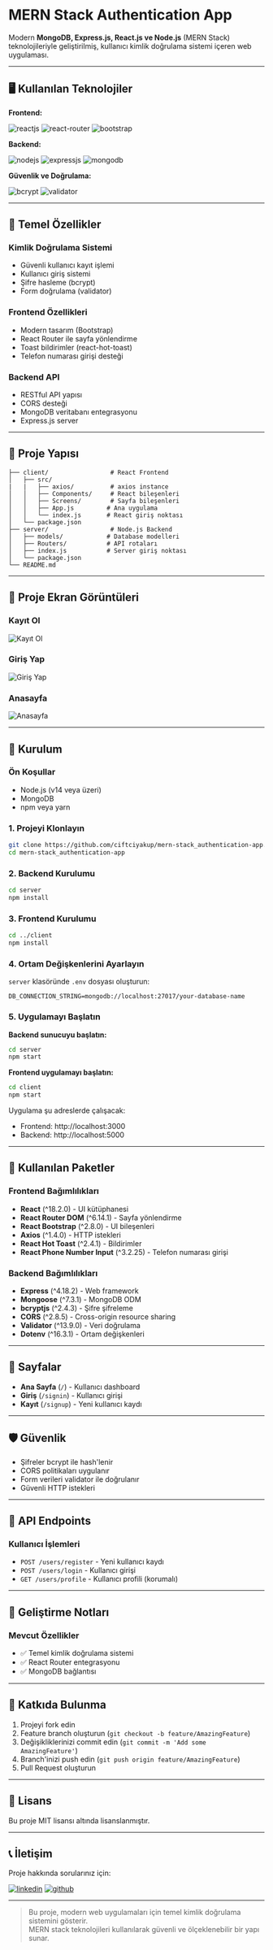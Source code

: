 # MERN Stack Authentication App

Modern **MongoDB, Express.js, React.js ve Node.js** (MERN Stack) teknolojileriyle geliştirilmiş, kullanıcı kimlik doğrulama sistemi içeren web uygulaması.

---

## 🖥️ Kullanılan Teknolojiler

**Frontend:**

![reactjs](https://img.shields.io/badge/React-20232A?style=for-the-badge&logo=react&logoColor=61DAFB)
![react-router](https://img.shields.io/badge/React_Router-CA4245?style=for-the-badge&logo=react-router&logoColor=white)
![bootstrap](https://img.shields.io/badge/Bootstrap-563D7C?style=for-the-badge&logo=bootstrap&logoColor=white)

**Backend:**

![nodejs](https://img.shields.io/badge/Node.js-43853D?style=for-the-badge&logo=node.js&logoColor=white)
![expressjs](https://img.shields.io/badge/Express.js-000000?style=for-the-badge&logo=express&logoColor=white)
![mongodb](https://img.shields.io/badge/MongoDB-4EA94B?style=for-the-badge&logo=mongodb&logoColor=white)

**Güvenlik ve Doğrulama:**

![bcrypt](https://img.shields.io/badge/bcrypt-black?style=for-the-badge&logo=npm&logoColor=white)
![validator](https://img.shields.io/badge/Validator-FF6B6B?style=for-the-badge&logo=npm&logoColor=white)

---

## 🎯 Temel Özellikler

### Kimlik Doğrulama Sistemi
- Güvenli kullanıcı kayıt işlemi
- Kullanıcı giriş sistemi
- Şifre hasleme (bcrypt)
- Form doğrulama (validator)

### Frontend Özellikleri
- Modern tasarım (Bootstrap)
- React Router ile sayfa yönlendirme
- Toast bildirimler (react-hot-toast)
- Telefon numarası girişi desteği

### Backend API
- RESTful API yapısı
- CORS desteği
- MongoDB veritabanı entegrasyonu
- Express.js server

---

## 📁 Proje Yapısı

```
├── client/                 # React Frontend
│   ├── src/
|   |   ├── axios/          # axios instance
│   │   ├── Components/     # React bileşenleri
│   │   ├── Screens/        # Sayfa bileşenleri
│   │   ├── App.js         # Ana uygulama
│   │   └── index.js       # React giriş noktası
│   └── package.json
├── server/                 # Node.js Backend
│   ├── models/            # Database modelleri
│   ├── Routers/           # API rotaları
│   ├── index.js           # Server giriş noktası
│   └── package.json
└── README.md
```

---

## 📸 Proje Ekran Görüntüleri

### Kayıt Ol
<img src="https://github.com/ciftciyakup/mern-stack_authentication-app/blob/main/project-images/signup.png" alt="Kayıt Ol"/>

### Giriş Yap
<img src="https://github.com/ciftciyakup/mern-stack_authentication-app/blob/main/project-images/signin.png" alt="Giriş Yap"/>

### Anasayfa
<img src="https://github.com/ciftciyakup/mern-stack_authentication-app/blob/main/project-images/home.png" alt="Anasayfa"/>

---

## 🚀 Kurulum

### Ön Koşullar
- Node.js (v14 veya üzeri)
- MongoDB
- npm veya yarn

### 1. Projeyi Klonlayın
```bash
git clone https://github.com/ciftciyakup/mern-stack_authentication-app.git
cd mern-stack_authentication-app
```

### 2. Backend Kurulumu
```bash
cd server
npm install
```

### 3. Frontend Kurulumu
```bash
cd ../client
npm install
```

### 4. Ortam Değişkenlerini Ayarlayın
`server` klasöründe `.env` dosyası oluşturun:
```env
DB_CONNECTION_STRING=mongodb://localhost:27017/your-database-name
```

### 5. Uygulamayı Başlatın

**Backend sunucuyu başlatın:**
```bash
cd server
npm start
```

**Frontend uygulamayı başlatın:**
```bash
cd client
npm start
```

Uygulama şu adreslerde çalışacak:
- Frontend: http://localhost:3000
- Backend: http://localhost:5000

---

## 🔧 Kullanılan Paketler

### Frontend Bağımlılıkları
- **React** (^18.2.0) - UI kütüphanesi
- **React Router DOM** (^6.14.1) - Sayfa yönlendirme
- **React Bootstrap** (^2.8.0) - UI bileşenleri
- **Axios** (^1.4.0) - HTTP istekleri
- **React Hot Toast** (^2.4.1) - Bildirimler
- **React Phone Number Input** (^3.2.25) - Telefon numarası girişi

### Backend Bağımlılıkları
- **Express** (^4.18.2) - Web framework
- **Mongoose** (^7.3.1) - MongoDB ODM
- **bcryptjs** (^2.4.3) - Şifre şifreleme
- **CORS** (^2.8.5) - Cross-origin resource sharing
- **Validator** (^13.9.0) - Veri doğrulama
- **Dotenv** (^16.3.1) - Ortam değişkenleri

---

## 📱 Sayfalar

- **Ana Sayfa** (`/`) - Kullanıcı dashboard
- **Giriş** (`/signin`) - Kullanıcı girişi
- **Kayıt** (`/signup`) - Yeni kullanıcı kaydı

---

## 🛡️ Güvenlik

- Şifreler bcrypt ile hash'lenir
- CORS politikaları uygulanır
- Form verileri validator ile doğrulanır
- Güvenli HTTP istekleri

---

## 🔄 API Endpoints

### Kullanıcı İşlemleri
- `POST /users/register` - Yeni kullanıcı kaydı
- `POST /users/login` - Kullanıcı girişi
- `GET /users/profile` - Kullanıcı profili (korumalı)

---

## 📝 Geliştirme Notları

### Mevcut Özellikler
- ✅ Temel kimlik doğrulama sistemi
- ✅ React Router entegrasyonu
- ✅ MongoDB bağlantısı

---

## 🤝 Katkıda Bulunma

1. Projeyi fork edin
2. Feature branch oluşturun (`git checkout -b feature/AmazingFeature`)
3. Değişikliklerinizi commit edin (`git commit -m 'Add some AmazingFeature'`)
4. Branch'inizi push edin (`git push origin feature/AmazingFeature`)
5. Pull Request oluşturun

---

## 📄 Lisans

Bu proje MIT lisansı altında lisanslanmıştır.

---

## 📞 İletişim

Proje hakkında sorularınız için:

[![linkedin](https://img.shields.io/badge/LinkedIn-0077B5?style=for-the-badge&logo=linkedin&logoColor=white)](https://www.linkedin.com/in/yakup-ciftci)
[![github](https://img.shields.io/badge/GitHub-100000?style=for-the-badge&logo=github&logoColor=white)](https://github.com/ciftciyakup)

---

> Bu proje, modern web uygulamaları için temel kimlik doğrulama sistemini gösterir.  
> MERN stack teknolojileri kullanılarak güvenli ve ölçeklenebilir bir yapı sunar.
